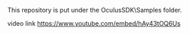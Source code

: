 This repository is put under the OculusSDK\Samples folder.

video link 
https://www.youtube.com/embed/hAy43tOQ6Us

